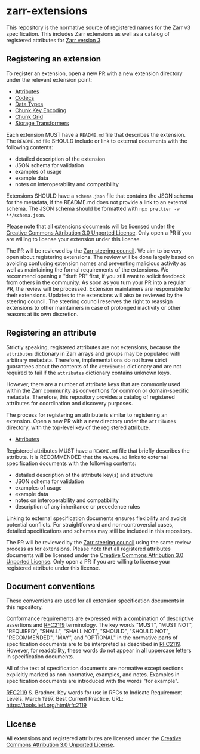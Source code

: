 # zarr-extensions

This repository is the normative source of registered names for the Zarr v3 specification. This includes Zarr extensions as well as a catalog of registered attributes for [Zarr version 3](https://zarr-specs.readthedocs.io/en/latest/v3/core/v3.0.html).

## Registering an extension

To register an extension, open a new PR with a new extension directory under the relevant extension point:

 * [Attributes](./attributes/README.md)
 * [Codecs](./codecs/README.md)
 * [Data Types](./data-types/README.md)
 * [Chunk Key Encoding](./chunk-key-encodings/README.md)
 * [Chunk Grid](./chunk-grids/README.md)
 * [Storage Transformers](./storage-transformers/README.md)

Each extension MUST have a `README.md` file that describes the extension.
The `README.md` file SHOULD include or link to external documents with the following contents:

- detailed description of the extension
- JSON schema for validation
- examples of usage
- example data
- notes on interoperability and compatibility

Extensions SHOULD have a `schema.json` file that contains the JSON schema for the metadata, if the README.md does not provide a link to an external schema.
The JSON schema should be formatted with `npx prettier -w **/schema.json`.

Please note that all extensions documents will be licensed under the [Creative Commons Attribution 3.0 Unported License](https://creativecommons.org/licenses/by/3.0/).
Only open a PR if you are willing to license your extension under this license.

The PR will be reviewed by the [Zarr steering council](https://github.com/orgs/zarr-developers/teams/steering-council).
We aim to be very open about registering extensions.
The review will be done largely based on avoiding confusing extension names and preventing malicious activity as well as maintaining the formal requirements of the extensions.
We recommend opening a "draft PR" first, if you still want to solicit feedback from others in the community. As soon as you turn your PR into a regular PR, the review will be processed.
Extension maintainers are responsible for their extensions.
Updates to the extensions will also be reviewed by the steering council.
The steering council reserves the right to reassign extensions to other maintainers in case of prolonged inactivity or other reasons at its own discretion.

## Registering an attribute

Strictly speaking, registered attributes are not extensions, because the `attributes` dictionary in Zarr arrays and groups may be populated with arbitrary metadata.
Therefore, implementations do not have strict guarantees about the contents of the `attributes` dictionary and are not required to fail if the `attributes` dictionary contains unknown keys.

However, there are a number of attribute keys that are commonly used within the Zarr community as conventions for common or domain-specific metadata.
Therefore, this repository provides a catalog of registered attributes for coordination and discovery purposes.

The process for registering an attribute is similar to registering an extension.
Open a new PR with a new directory under the `attributes` directory, with the top-level key of the registered attribute.

 * [Attributes](./attributes/README.md)

Registered attributes MUST have a `README.md` file that briefly describes the attribute.
It is RECOMMENDED that the `README.md` links to external specification documents with the following contents:

- detailed description of the attribute key(s) and structure
- JSON schema for validation
- examples of usage
- example data
- notes on interoperability and compatibility
- description of any inheritance or precedence rules

Linking to external specification documents ensures flexibility and avoids potential conflicts. 
For straightforward and non-controversial cases, detailed specifications and schemas may still be included in this repository.

The PR will be reviewed by the [Zarr steering council](https://github.com/orgs/zarr-developers/teams/steering-council) using the same review process as for extensions.
Please note that all registered attributes documents will be licensed under the [Creative Commons Attribution 3.0 Unported License](https://creativecommons.org/licenses/by/3.0/).
Only open a PR if you are willing to license your registered attribute under this license.


## Document conventions

These conventions are used for all extension specification documents in this repository.

Conformance requirements are expressed with a combination of descriptive
assertions and [RFC2119] terminology. The key words "MUST", "MUST NOT",
"REQUIRED", "SHALL", "SHALL NOT", "SHOULD", "SHOULD NOT", "RECOMMENDED", "MAY",
and "OPTIONAL" in the normative parts of specification documents are to be interpreted as
described in [RFC2119]. However, for readability, these words do not appear in
all uppercase letters in specification documents.

All of the text of specification documents are normative except sections explicitly
marked as non-normative, examples, and notes. Examples in specification documents are
introduced with the words "for example".

[RFC2119] S. Bradner. Key words for use in RFCs to Indicate
   Requirement Levels. March 1997. Best Current Practice. URL:
   https://tools.ietf.org/html/rfc2119

[RFC2119]: https://tools.ietf.org/html/rfc2119

## License

All extensions and registered attributes are licensed under the [Creative Commons Attribution 3.0 Unported License](https://creativecommons.org/licenses/by/3.0/).
